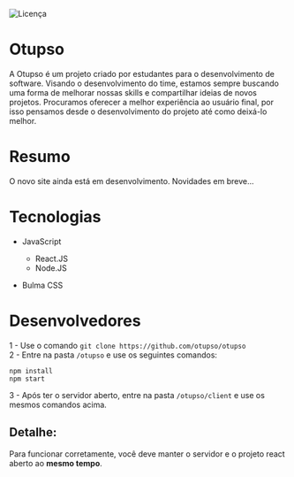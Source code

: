 ![Licença](https://img.shields.io/github/license/otupso/otupso?color=%231167B1&style=flat-square)

# Otupso
A Otupso é um projeto criado por estudantes para o desenvolvimento de software. Visando o desenvolvimento do time, estamos sempre buscando uma forma de melhorar nossas skills e compartilhar ideias de novos projetos. Procuramos oferecer a melhor experiência ao usuário final, por isso pensamos desde o desenvolvimento do projeto até como deixá-lo melhor.

# Resumo
O novo site ainda está em desenvolvimento. Novidades em breve...

# Tecnologias
- JavaScript
  - React.JS
  - Node.JS

- Bulma CSS

# Desenvolvedores
1 - Use o comando ```git clone https://github.com/otupso/otupso``` <br>
2 - Entre na pasta `/otupso` e use os seguintes comandos:
  ```
  npm install
  npm start
  ```
3 - Após ter o servidor aberto, entre na pasta ```/otupso/client``` e use os mesmos comandos acima.

## Detalhe:
Para funcionar corretamente, você deve manter o servidor e o projeto react aberto ao **mesmo tempo**.

